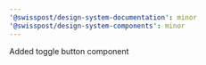 ```yaml
---
'@swisspost/design-system-documentation': minor
'@swisspost/design-system-components': minor
---
```


Added toggle button component
